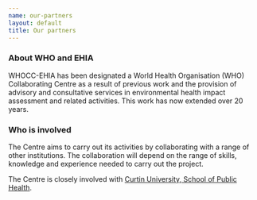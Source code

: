 ```yaml
---
name: our-partners
layout: default
title: Our partners
---
```


### About WHO and EHIA

WHOCC-EHIA has been designated a World Health Organisation (WHO) Collaborating Centre as a result of previous work and the provision of advisory and consultative services in environmental health impact assessment and related activities. This work has now extended over 20 years.

### Who is involved

The Centre aims to carry out its activities by collaborating with a range of other institutions. The collaboration will depend on the range of skills, knowledge and experience needed to carry out the project.

The Centre is closely involved with [Curtin University, School of Public Health](
https://www.curtin.edu.au/about/learning-teaching/health-sciences/).
